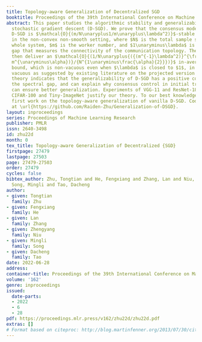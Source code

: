 ```yaml
---
title: Topology-aware Generalization of Decentralized SGD
booktitle: Proceedings of the 39th International Conference on Machine Learning
abstract: This paper studies the algorithmic stability and generalizability of decentralized
  stochastic gradient descent (D-SGD). We prove that the consensus model learned by
  D-SGD is $\mathcal{O}{(m/N\unaryplus1/m\unaryplus\lambda^2)}$-stable in expectation
  in the non-convex non-smooth setting, where $N$ is the total sample size of the
  whole system, $m$ is the worker number, and $1\unaryminus\lambda$ is the spectral
  gap that measures the connectivity of the communication topology. These results
  then deliver an $\mathcal{O}{(1/N\unaryplus{({(m^{-1}\lambda^2)}^{\frac{\alpha}{2}}\unaryplus
  m^{\unaryminus\alpha})}/{N^{1\unaryminus\frac{\alpha}{2}}})}$ in-average generalization
  bound, which is non-vacuous even when $\lambda$ is closed to $1$, in contrast to
  vacuous as suggested by existing literature on the projected version of D-SGD. Our
  theory indicates that the generalizability of D-SGD has a positive correlation with
  the spectral gap, and can explain why consensus control in initial training phase
  can ensure better generalization. Experiments of VGG-11 and ResNet-18 on CIFAR-10,
  CIFAR-100 and Tiny-ImageNet justify our theory. To our best knowledge, this is the
  first work on the topology-aware generalization of vanilla D-SGD. Code is available
  at \url{https://github.com/Raiden-Zhu/Generalization-of-DSGD}.
layout: inproceedings
series: Proceedings of Machine Learning Research
publisher: PMLR
issn: 2640-3498
id: zhu22d
month: 0
tex_title: Topology-aware Generalization of Decentralized {SGD}
firstpage: 27479
lastpage: 27503
page: 27479-27503
order: 27479
cycles: false
bibtex_author: Zhu, Tongtian and He, Fengxiang and Zhang, Lan and Niu, Zhengyang and
  Song, Mingli and Tao, Dacheng
author:
- given: Tongtian
  family: Zhu
- given: Fengxiang
  family: He
- given: Lan
  family: Zhang
- given: Zhengyang
  family: Niu
- given: Mingli
  family: Song
- given: Dacheng
  family: Tao
date: 2022-06-28
address:
container-title: Proceedings of the 39th International Conference on Machine Learning
volume: '162'
genre: inproceedings
issued:
  date-parts:
  - 2022
  - 6
  - 28
pdf: https://proceedings.mlr.press/v162/zhu22d/zhu22d.pdf
extras: []
# Format based on citeproc: http://blog.martinfenner.org/2013/07/30/citeproc-yaml-for-bibliographies/
---
```

